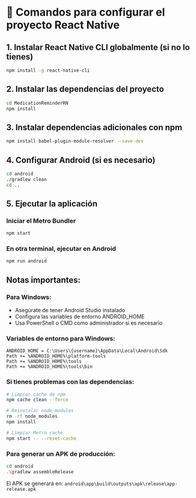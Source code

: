 # 🚀 Comandos para configurar el proyecto React Native

## 1. Instalar React Native CLI globalmente (si no lo tienes)
```bash
npm install -g react-native-cli
```

## 2. Instalar las dependencias del proyecto
```bash
cd MedicationReminderRN
npm install
```

## 3. Instalar dependencias adicionales con npm
```bash
npm install babel-plugin-module-resolver --save-dev
```

## 4. Configurar Android (si es necesario)
```bash
cd android
./gradlew clean
cd ..
```

## 5. Ejecutar la aplicación

### Iniciar el Metro Bundler
```bash
npm start
```

### En otra terminal, ejecutar en Android
```bash
npm run android
```

## Notas importantes:

### Para Windows:
- Asegúrate de tener Android Studio instalado
- Configura las variables de entorno ANDROID_HOME
- Usa PowerShell o CMD como administrador si es necesario

### Variables de entorno para Windows:
```
ANDROID_HOME = C:\Users\{username}\AppData\Local\Android\Sdk
Path += %ANDROID_HOME%\platform-tools
Path += %ANDROID_HOME%\tools
Path += %ANDROID_HOME%\tools\bin
```

### Si tienes problemas con las dependencias:
```bash
# Limpiar cache de npm
npm cache clean --force

# Reinstalar node_modules
rm -rf node_modules
npm install

# Limpiar Metro cache
npm start -- --reset-cache
```

### Para generar un APK de producción:
```bash
cd android
.\gradlew assembleRelease
```

El APK se generará en: `android\app\build\outputs\apk\release\app-release.apk`
